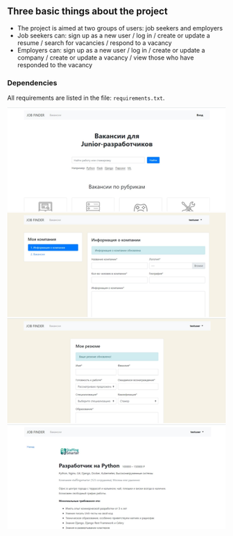 ## Three basic things about the project

* The project is aimed at two groups of users: job seekers and employers
* Job seekers can: sign up as a new user / log in / create or update a resume / search for vacancies / respond to a vacancy
* Employers can: sign up as a new user / log in / create or update a company / create or update a vacancy / view those who have responded to the vacancy

### Dependencies

All requirements are listed in the file: `requirements.txt`.

![alt text](screenshots/screenshot_4.png "The project screenshot")
![alt text](screenshots/screenshot_3.png "The project screenshot")
![alt text](screenshots/screenshot_2.png "The project screenshot")
![alt text](screenshots/screenshot_1.png "The project screenshot")
